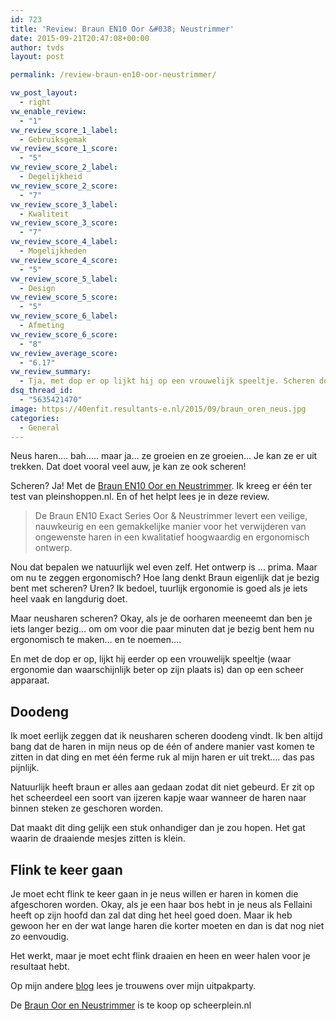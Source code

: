 ```yaml
---
id: 723
title: 'Review: Braun EN10 Oor &#038; Neustrimmer'
date: 2015-09-21T20:47:08+00:00
author: tvds
layout: post

permalink: /review-braun-en10-oor-neustrimmer/

vw_post_layout:
  - right
vw_enable_review:
  - "1"
vw_review_score_1_label:
  - Gebruiksgemak
vw_review_score_1_score:
  - "5"
vw_review_score_2_label:
  - Degelijkheid
vw_review_score_2_score:
  - "7"
vw_review_score_3_label:
  - Kwaliteit
vw_review_score_3_score:
  - "7"
vw_review_score_4_label:
  - Mogelijkheden
vw_review_score_4_score:
  - "5"
vw_review_score_5_label:
  - Design
vw_review_score_5_score:
  - "5"
vw_review_score_6_label:
  - Afmeting
vw_review_score_6_score:
  - "8"
vw_review_average_score:
  - "6.17"
vw_review_summary:
  - Tja, met dop er op lijkt hij op een vrouwelijk speeltje. Scheren doet hij, maar verwacht geen wonderen.
dsq_thread_id:
  - "5635421470"
image: https://40enfit.resultants-e.nl/2015/09/braun_oren_neus.jpg
categories:
  - General
---
```

Neus haren&#8230;. bah&#8230;.. maar ja&#8230; ze groeien en ze groeien&#8230; Je kan ze er uit trekken. Dat doet vooral veel auw, je kan ze ook scheren!

Scheren? Ja! Met de <a href="http://www.scheerplein.nl/elektrisch-scheren/trimmers/" target="_blank">Braun EN10 Oor en Neustrimmer</a>. Ik kreeg er één ter test van pleinshoppen.nl. En of het helpt lees je in deze review.<!--more-->

> De Braun EN10 Exact Series Oor & Neustrimmer levert een veilige, nauwkeurig en een gemakkelijke manier voor het verwijderen van ongewenste haren in een kwalitatief hoogwaardig en ergonomisch ontwerp.

Nou dat bepalen we natuurlijk wel even zelf. Het ontwerp is &#8230; prima. Maar om nu te zeggen ergonomisch? Hoe lang denkt Braun eigenlijk dat je bezig bent met scheren? Uren? Ik bedoel, tuurlijk ergonomie is goed als je iets heel vaak en langdurig doet.

Maar neusharen scheren? Okay, als je de oorharen meeneemt dan ben je iets langer bezig&#8230; om om voor die paar minuten dat je bezig bent hem nu ergonomisch te maken&#8230; en te noemen&#8230;.

En met de dop er op, lijkt hij eerder op een vrouwelijk speeltje (waar ergonomie dan waarschijnlijk beter op zijn plaats is) dan op een scheer apparaat.

## Doodeng

Ik moet eerlijk zeggen dat ik neusharen scheren doodeng vindt. Ik ben altijd bang dat de haren in mijn neus op de één of andere manier vast komen te zitten in dat ding en met één ferme ruk al mijn haren er uit trekt&#8230;. das pas pijnlijk.

Natuurlijk heeft braun er alles aan gedaan zodat dit niet gebeurd. Er zit op het scheerdeel een soort van ijzeren kapje waar wanneer de haren naar binnen steken ze geschoren worden.

Dat maakt dit ding gelijk een stuk onhandiger dan je zou hopen. Het gat waarin de draaiende mesjes zitten is klein.

## Flink te keer gaan

Je moet echt flink te keer gaan in je neus willen er haren in komen die afgeschoren worden. Okay, als je een haar bos hebt in je neus als Fellaini heeft op zijn hoofd dan zal dat ding het heel goed doen. Maar ik heb gewoon her en der wat lange haren die korter moeten en dan is dat nog niet zo eenvoudig.

Het werkt, maar je moet echt flink draaien en heen en weer halen voor je resultaat hebt.

Op mijn andere [blog](https://vandersluijs.nl/blog/2015/09/gillette-body-en-braun-oor-en-neustrimmer-in-verrassingsdoos.html) lees je trouwens over mijn uitpakparty.

De <a href="http://www.scheerplein.nl/elektrisch-scheren/trimmers/" target="_blank">Braun Oor en Neustrimmer</a> is te koop op scheerplein.nl